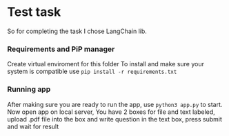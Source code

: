 # Test task

So for completing the task I chose LangChain lib.

### Requirements and PiP manager
Create virtual enviroment for this folder
To install and make sure your system is compatible use `pip install -r requirements.txt`

### Running app
After making sure you are ready to run the app, use `python3 app.py` to start.
Now open app on local server, You have 2 boxes for file and text labeled, 
upload .pdf file into the box and write question in the text box, press submit and wait for result
